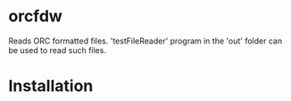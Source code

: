 orcfdw
======

Reads ORC formatted files. 'testFileReader' program in the 'out' folder can be used to read such files.

# Installation


